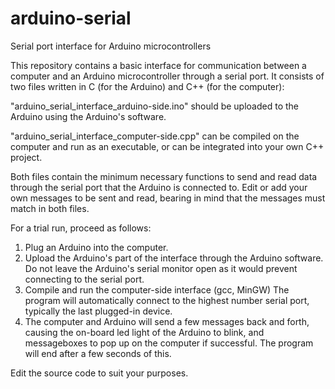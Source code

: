 # arduino-serial
Serial port interface for Arduino microcontrollers

This repository contains a basic interface for communication between a computer and an Arduino microcontroller through a serial port. It consists of two files written in C (for the Arduino) and C++ (for the computer):

"arduino_serial_interface_arduino-side.ino" should be uploaded to the Arduino using the Arduino's software.

"arduino_serial_interface_computer-side.cpp" can be compiled on the computer and run as an executable, or can be integrated into your own C++ project.

Both files contain the minimum necessary functions to send and read data through the serial port that the Arduino is connected to. Edit or add your own messages to be sent and read, bearing in mind that the messages must match in both files.

For a trial run, proceed as follows:
1. Plug an Arduino into the computer.
2. Upload the Arduino's part of the interface through the Arduino software.
   Do not leave the Arduino's serial monitor open as it would prevent connecting to the serial port.
3. Compile and run the computer-side interface (gcc, MinGW)
   The program will automatically connect to the highest number serial port, typically the last plugged-in device.
4. The computer and Arduino will send a few messages back and forth, causing the on-board led light of the Arduino to blink, and messageboxes to pop up on the computer if successful. The program will end after a few seconds of this.

Edit the source code to suit your purposes.

